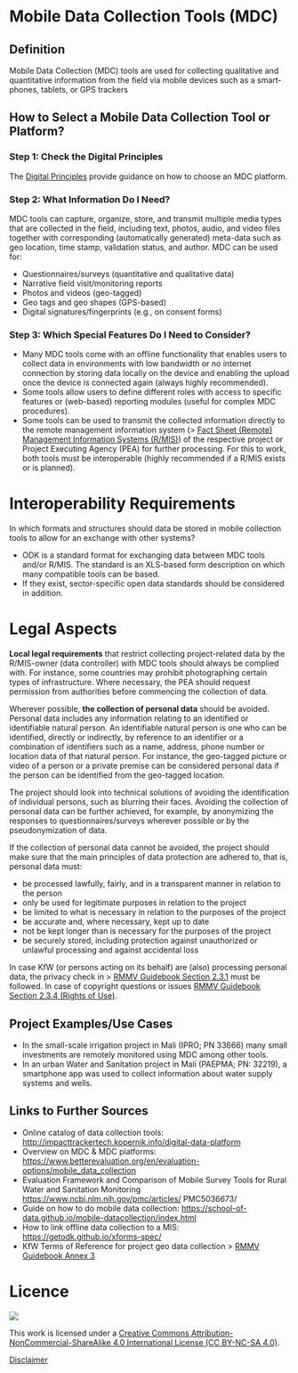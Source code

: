 # Mobile Data Collection Tools (MDC)

## Definition
Mobile Data Collection (MDC) tools are used for collecting qualitative and quantitative information from the field 
via mobile devices such as a smart-phones, tablets, or GPS trackers

## How to Select a Mobile Data Collection  Tool or Platform?

### Step 1: Check the Digital Principles
The [Digital Principles](https://digitalprinciples.org/resource/howto-choose-mobile-data-collection-plaform/) provide guidance on how 
to choose an MDC platform.

### Step 2: What Information Do I Need?
MDC tools can capture, organize, store, and transmit multiple media types that are collected in the 
field, including text, photos, audio, and video files 
together with corresponding (automatically generated) meta-data such as geo location, time stamp, 
validation status, and author. MDC can be used for:

- Questionnaires/surveys (quantitative and qualitative data)
- Narrative field visit/monitoring reports
- Photos and videos (geo-tagged)
- Geo tags and geo shapes (GPS-based)
- Digital signatures/fingerprints  (e.g., on consent forms)

### Step 3: Which Special Features Do I Need to Consider?
-  Many MDC tools come with an offline functionality that enables users to collect data in environments with low bandwidth or no internet 
connection by storing data locally on the device 
and enabling the upload once the device is connected again (always highly recommended). 
- Some tools allow users to define different roles 
with access to specific features or (web-based) 
reporting modules (useful for complex MDC 
procedures).
- Some tools can be used to transmit the collected information directly to the remote management information system (> [Fact Sheet (Remote) Management Information Systems 
(R/MIS)](https://www.kfw-entwicklungsbank.de/Service/Publications-Videos/Publications-by-topic/Digitalisation/Fact-Sheets/)) of the respective project or Project Executing Agency (PEA) for further processing. 
For this to work, both tools must be interoperable (highly recommended if a R/MIS exists or is planned).

# Interoperability Requirements
In which formats and structures should data be 
stored in mobile collection tools to allow for an 
exchange with other systems? 
- ODK is a standard format for exchanging data between MDC tools and/or R/MIS. The standard is an XLS-based form description on which many 
compatible tools can be based.
- If they exist, sector-specific open data standards should be considered in addition.

# Legal Aspects 
**Local legal requirements** that restrict collecting project-related data by the R/MIS-owner (data controller) with MDC tools should always be complied with. For instance, some countries may prohibit photographing certain types of infrastructure. 
Where necessary, the PEA should request permission from authorities before commencing the collection of data.

Wherever possible, **the collection of personal data** should be avoided. Personal data includes any information relating to an identified or identifiable 
natural person. An identifiable natural person is one who can be identified, directly or indirectly, by reference to an identifier or a combination of identifiers such as a name, address, phone number or 
location data of that natural person. For instance, the geo-tagged picture or video of a person or a private premise can be considered personal data if the person can be identified from the geo-tagged 
location. 

The project should look into technical solutions of avoiding the identification of individual persons, such as blurring their faces. Avoiding the collection 
of personal data can be further achieved, for example, by anonymizing the responses to questionnaires/surveys wherever possible or by the pseudonymization of data.

If the collection of personal data cannot be avoided, the project should make sure that the main principles of data protection are adhered to, that is, personal data must:

- be processed lawfully, fairly, and in a transparent manner in relation to the person
- only be used for legitimate purposes in relation to the project 
- be limited to what is necessary in relation to the purposes of the project
- be accurate and, where necessary, kept up to date
- not be kept longer than is necessary for the purposes of the project
- be securely stored, including protection against unauthorized or unlawful processing and against 
accidental loss

In case KfW (or persons acting on its behalf) are (also) processing personal data, the privacy check 
in > [RMMV Guidebook Section 2.3.1](https://www.kfw-entwicklungsbank.de/Service/Publications-Videos/Publications-by-topic/Digitalisation/RMMV-Guidebook/) must be followed. In case of copyright questions or issues  [RMMV Guidebook Section 2.3.4 (Rights of Use)](https://www.kfw-entwicklungsbank.de/Service/Publications-Videos/Publications-by-topic/Digitalisation/RMMV-Guidebook/).

## Project Examples/Use Cases
- In the small-scale irrigation project in Mali 
(IPRO; PN 33666) many small investments are 
remotely monitored using MDC among other 
tools.
- In an urban Water and Sanitation project in Mali 
(PAEPMA; PN: 32219), a smartphone app was 
used to collect information about water supply 
systems and wells.

## Links to Further Sources
- Online catalog of data collection tools: 
http://impacttrackertech.kopernik.info/digital-data-platform
- Overview on MDC & MDC platforms: 
https://www.betterevaluation.org/en/evaluation-options/mobile_data_collection
- Evaluation Framework and Comparison of 
Mobile Survey Tools for Rural Water and 
Sanitation Monitoring
https://www.ncbi.nlm.nih.gov/pmc/articles/
PMC5036673/
- Guide on how to do mobile data collection: 
https://school-of-data.github.io/mobile-datacollection/index.html
- How to link offline data collection to a MIS: 
https://getodk.github.io/xforms-spec/
- KfW Terms of Reference for project geo data 
collection > [RMMV Guidebook Annex 3](https://www.kfw-entwicklungsbank.de/Service/Publications-Videos/Publications-by-topic/Digitalisation/RMMV-Guidebook/)

# Licence
![](https://i.creativecommons.org/l/by-nc-sa/4.0/88x31.png)

This work is licensed under a [Creative Commons Attribution-NonCommercial-ShareAlike 4.0 International License (CC BY-NC-SA 4.0)](https://creativecommons.org/licenses/by-nc-sa/4.0/).

[Disclaimer](https://github.com/openkfw/d4dtools/blob/6-cleaner-licencing-display/disclaimer.md)


